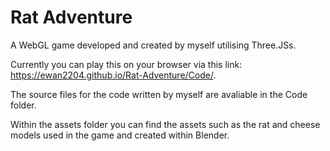 # Rat Adventure
A WebGL game developed and created by myself utilising Three.JSs.

Currently you can play this on your browser via this link: https://ewan2204.github.io/Rat-Adventure/Code/.

The source files for the code written by myself are avaliable in the Code folder.

Within the assets folder you can find the assets such as the rat and cheese models used in the game and created within Blender.
